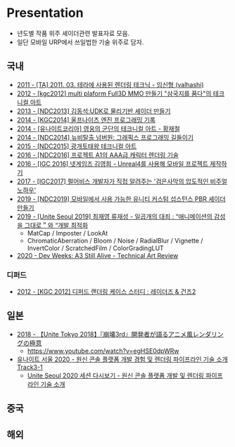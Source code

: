 # Presentation

- 년도별 작품 위주 셰이더관련 발표자료 모음.
- 일단 모바일 URP에서 쓰일법한 기술 위주로 담자.

## 국내

- [2011 - [TA] 2011. 03. 테라에 사용된 렌더링 테크닉 - 임신형 (valhashi)](https://www.slideshare.net/valhashi/2011-03-gametechtadptforpdf)
- [2012 - [kgc2012] multi plaform Full3D MMO 만들기 "삼국지를 품다"의 테크니컬 아트](https://www.slideshare.net/jpcorp/kgc2012-multi-plaformmmo)
- [2013 - [NDC2013] 김동석:UDK로 물리기반 셰이더 만들기](https://www.slideshare.net/jalnaga/ndc13ndc-2013-udk-19999169)
- [2014 - [KGC2014] 울프나이츠 엔진 프로그래밍 기록](https://www.slideshare.net/hyurichel/kgc2014-41150275)
- [2014 - [유나이트코리아] 영웅의 군단의 테크니컬 아트 - 황재철](https://www.slideshare.net/ndoors/2014-33402528)
- [2014 - [NDC2014] 뉴비탈출 넘버원: 그래픽스 프로그래밍 길들이기](http://ndcreplay.nexon.com/NDC2014/sessions/NDC2014_0096.html)
- [2015 - [NDC2015] 광개토태왕 테크니컬 아트](https://www.slideshare.net/HwangGoonLife/ndc15-48732678)
- [2016 - [NDC2016] 프로젝트 A1의 AAA급 캐릭터 렌더링 기술](https://www.slideshare.net/KiHyunwoo/ndc2016-a1-aaa-61450613)
- [2016 - [IGC 2016] 넷게임즈 김영희 - Unreal4를 사용해 모바일 프로젝트 제작하기](https://www.slideshare.net/ssuser052dd11/igc-2016-unreal4)
- [2017 - [IGC2017] 펄어비스 개발자가 직접 알려주는 '검은사막의 압도적인 비주얼 노하우'](http://www.inven.co.kr/webzine/news/?news=184847)
- [2019 - [NDC2019] 모바일에서 사용 가능한 유니티 커스텀 섭스턴스 PBR 셰이더 만들기](https://www.youtube.com/watch?v=hC62O9NGXEw)
- [2019 - [Unite Seoul 2019] 최재영 류재성 - 일곱개의 대죄 : “애니메이션의 감성을 그대로＂와 “개발 최적화](https://youtu.be/0LwlNVS3FJo)
  - MatCap / Imposter / LookAt
  - ChromaticAberration / Bloom / Noise / RadialBlur / Vignette / InvertColor / ScratchedFilm / ColorGradingLUT
- [2020 - Dev Weeks: A3 Still Alive - Technical Art Review](https://www.youtube.com/watch?v=ufNYLgE2WGA)

### 디퍼드

- [2012 - [KGC 2012] 디퍼드 랜더링 케이스 스터디 : 레이더즈 & 건즈2](https://www.slideshare.net//ozlael/deferred-rendering-case-study)

## 일본

- [2018 - 【Unite Tokyo 2018】『崩壊3rd』開発者が語るアニメ風レンダリングの極意](https://www.youtube.com/watch?v=ZpWsinhPFLM)
  - <https://www.youtube.com/watch?v=egHSE0dpWRw>
- [유나이트 서울 2020 - 원신 콘솔 플랫폼 개발 경험 및 렌더링 파이프라인 기술 소개 Track3-1](https://www.youtube.com/watch?v=00QugD5u1CU)
  - [Unite Seoul 2020 세션 다시보기 - 원신 콘솔 플랫폼 개발 및 렌더링 파이프라인 기술 소개](https://www.youtube.com/watch?v=t0rOOs1701o)

## 중국

## 해외
